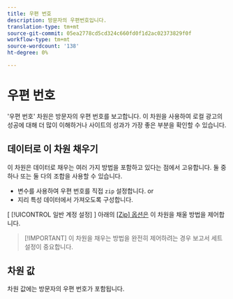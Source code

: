 ```yaml
---
title: 우편 번호
description: 방문자의 우편번호입니다.
translation-type: tm+mt
source-git-commit: 05ea2778cd5cd324c660fd0f1d2ac02373829f0f
workflow-type: tm+mt
source-wordcount: '138'
ht-degree: 0%

---
```



# 우편 번호

&#39;우편 번호&#39; 차원은 방문자의 우편 번호를 보고합니다. 이 차원을 사용하여 로컬 광고의 성공에 대해 더 많이 이해하거나 사이트의 성과가 가장 좋은 부분을 확인할 수 있습니다.

## 데이터로 이 차원 채우기

이 차원은 데이터로 채우는 여러 가지 방법을 포함하고 있다는 점에서 고유합니다. 둘 중 하나 또는 둘 다의 조합을 사용할 수 있습니다.

* 변수를 사용하여 우편 번호를 직접 `zip` 설정합니다. or
* 지리 특성 데이터에서 가져오도록 구성합니다.

[ [!UICONTROL 일반 계정 설정] ] 아래의 [ [Zip] 옵션은](/help/admin/admin/general-acct-settings-admin.md) 이 차원을 채울 방법을 제어합니다.

>[!IMPORTANT] 이 차원을 채우는 방법을 완전히 제어하려는 경우 보고서 세트 설정이 중요합니다.

## 차원 값

차원 값에는 방문자의 우편 번호가 포함됩니다.